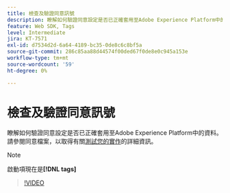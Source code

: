 ```yaml
---
title: 檢查及驗證同意訊號
description: 瞭解如何驗證同意設定是否已正確套用至Adobe Experience Platform中的資料。
feature: Web SDK, Tags
level: Intermediate
jira: KT-7571
exl-id: d7534d2d-6a64-4189-bc35-0de8c6c8bf5a
source-git-commit: 286c85aa88d44574f00ded67f0de8e0c945a153e
workflow-type: tm+mt
source-wordcount: '59'
ht-degree: 0%

---
```


# 檢查及驗證同意訊號

瞭解如何驗證同意設定是否已正確套用至Adobe Experience Platform中的資料。 請參閱同意檔案，以取得有關[測試您的實作](https://experienceleague.adobe.com/docs/experience-platform/landing/governance-privacy-security/consent/adobe/overview.html?lang=en#test-implementation)的詳細資訊。

>[!NOTE]
>
> 啟動項現在是&#x200B;**[!DNL tags]**

>[!VIDEO](https://video.tv.adobe.com/v/332696/?learn=on&enablevpops)

